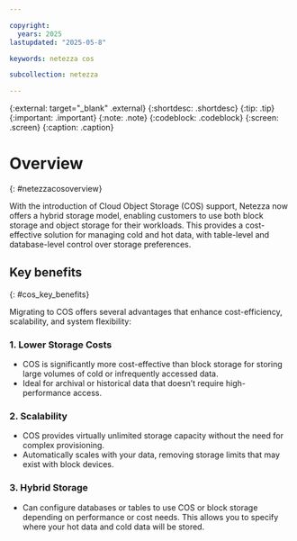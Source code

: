 ```yaml
---

copyright:
  years: 2025
lastupdated: "2025-05-8"

keywords: netezza cos

subcollection: netezza

---
```


{:external: target="_blank" .external}
{:shortdesc: .shortdesc}
{:tip: .tip}
{:important: .important}
{:note: .note}
{:codeblock: .codeblock}
{:screen: .screen}
{:caption: .caption}

# Overview
{: #netezzacosoverview}

With the introduction of Cloud Object Storage (COS) support, Netezza now offers a hybrid storage model, enabling customers to use both block storage and object storage for their workloads. This provides a cost-effective solution for managing cold and hot data, with table-level and database-level control over storage preferences.

## Key benefits
{: #cos_key_benefits}

Migrating to COS offers several advantages that enhance cost-efficiency, scalability, and system flexibility:

### 1. Lower Storage Costs

- COS is significantly more cost-effective than block storage for storing large volumes of cold or infrequently accessed data.
- Ideal for archival or historical data that doesn’t require high-performance access.

### 2. Scalability

- COS provides virtually unlimited storage capacity without the need for complex provisioning.
- Automatically scales with your data, removing storage limits that may exist with block devices.

### 3. Hybrid Storage

- Can configure databases or tables to use COS or block storage depending on performance or cost needs. This allows you to specify where your hot data and cold data will be stored.
